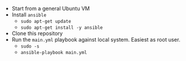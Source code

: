 - Start from a general Ubuntu VM
- Install `ansible`
    - `sudo apt-get update`
    - `sudo apt-get install -y ansible`
- Clone this repository
- Run the `main.yml` playbook against local system. Easiest as root user.
    - `sudo -s`
    - `ansible-playbook main.yml`
